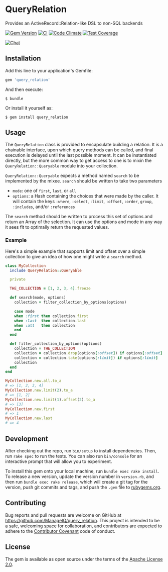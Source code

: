 # QueryRelation

Provides an ActiveRecord::Relation-like DSL to non-SQL backends

[![Gem Version](https://badge.fury.io/rb/query_relation.svg)](http://badge.fury.io/rb/query_relation)
[![CI](https://github.com/ManageIQ/query_relation/actions/workflows/ci.yaml/badge.svg)](https://github.com/ManageIQ/query_relation/actions/workflows/ci.yaml)
[![Code Climate](https://codeclimate.com/github/ManageIQ/query_relation.svg)](https://codeclimate.com/github/ManageIQ/query_relation)
[![Test Coverage](https://codeclimate.com/github/ManageIQ/query_relation/badges/coverage.svg)](https://codeclimate.com/github/ManageIQ/query_relation/coverage)

[![Chat](https://badges.gitter.im/Join%20Chat.svg)](https://gitter.im/ManageIQ/query_relation?utm_source=badge&utm_medium=badge&utm_campaign=pr-badge&utm_content=badge)

## Installation

Add this line to your application's Gemfile:

```ruby
gem 'query_relation'
```

And then execute:

    $ bundle

Or install it yourself as:

    $ gem install query_relation

## Usage

The `QueryRelation` class is provided to encapsulate building a relation.  It is
a chainable interface, upon which query methods can be called, and final
execution is delayed until the last possible moment.  It can be instantiated
directly, but the more common way to get access to one is to mixin the
`QueryRelation::Queryable` module into your collection.

`QueryRelation::Queryable` expects a method named `search` to be implemented by
the mixee.  `search` should be written to take two parameters

- `mode`: one of `first`, `last`, or `all`
- `options`: a Hash containing the choices that were made by the caller.  It
  will contain the keys `:where`, `:select`, `:limit`, `:offset`, `:order`,
  `group`, `:includes`, and/or `:references`

The `search` method should be written to process this set of options and return
an Array of the selection.  It can use the options and mode in any way it sees
fit to optimally return the requested values.

### Example

Here's a simple example that supports limit and offset over a simple collection
to give an idea of how one might write a `search` method.

```ruby
class MyCollection
  include QueryRelation::Queryable

  private

  THE_COLLECTION = [1, 2, 3, 4].freeze

  def search(mode, options)
    collection = filter_collection_by_options(options)

    case mode
    when :first then collection.first
    when :last  then collection.last
    when :all   then collection
    end
  end

  def filter_collection_by_options(options)
    collection = THE_COLLECTION
    collection = collection.drop(options[:offset]) if options[:offset]
    collection = collection.take(options[:limit]) if options[:limit]
    collection
  end
end

MyCollection.new.all.to_a
# => [1, 2, 3, 4]
MyCollection.new.limit(2).to_a
# => [1, 2]
MyCollection.new.limit(1).offset(2).to_a
# => [3]
MyCollection.new.first
# => 1
MyCollection.new.last
# => 4
```

## Development

After checking out the repo, run `bin/setup` to install dependencies. Then, run `rake spec` to run the tests. You can also run `bin/console` for an interactive prompt that will allow you to experiment.

To install this gem onto your local machine, run `bundle exec rake install`. To release a new version, update the version number in `version.rb`, and then run `bundle exec rake release`, which will create a git tag for the version, push git commits and tags, and push the `.gem` file to [rubygems.org](https://rubygems.org).

## Contributing

Bug reports and pull requests are welcome on GitHub at https://github.com/ManageIQ/query_relation. This project is intended to be a safe, welcoming space for collaboration, and contributors are expected to adhere to the [Contributor Covenant](http://contributor-covenant.org) code of conduct.

## License

The gem is available as open source under the terms of the [Apache License 2.0](http://www.apache.org/licenses/LICENSE-2.0).
